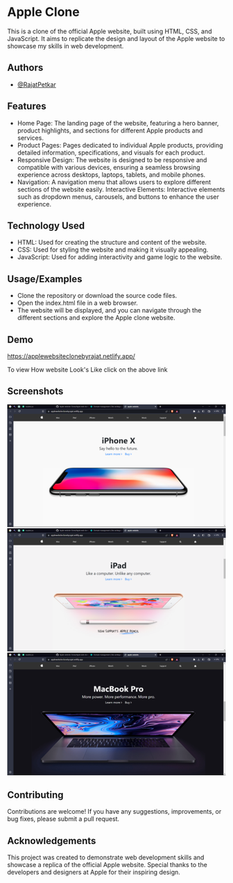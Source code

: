 
# Apple Clone
This is a clone of the official Apple website, built using HTML, CSS, and JavaScript. It aims to replicate the design and layout of the Apple website to showcase my skills in web development.



## Authors

- [@RajatPetkar](https://www.github.com/RajatPetkar)


## Features

- Home Page: The landing page of the website, featuring a hero banner, product highlights, and sections for different Apple products and services.
- Product Pages: Pages dedicated to individual Apple products, providing detailed information, specifications, and visuals for each product.
- Responsive Design: The website is designed to be responsive and compatible with various devices, ensuring a seamless browsing experience across desktops, laptops, tablets, and mobile phones.
- Navigation: A navigation menu that allows users to explore different sections of the website easily.
Interactive Elements: Interactive elements such as dropdown menus, carousels, and buttons to enhance the user experience.

## Technology Used

- HTML: Used for creating the structure and content of the website.
- CSS: Used for styling the website and making it visually appealing.
- JavaScript: Used for adding interactivity and game logic to the website.
## Usage/Examples


- Clone the repository or download the source code files.
- Open the index.html file in a web browser.
- The website will be displayed, and you can navigate through the different sections and explore the Apple clone website.
## Demo
https://applewebsiteclonebyrajat.netlify.app/

To view How website Look's Like click on the above link
## Screenshots

![App Screenshot](https://github.com/RajatPetkar/Apple-website-Clone/blob/main/Apple%20web%20clone/screenshot/Screenshot%20(20).png)
![App Screenshot](https://github.com/RajatPetkar/Apple-website-Clone/blob/main/Apple%20web%20clone/screenshot/Screenshot%20(21).png)
![App Screenshot](https://github.com/RajatPetkar/Apple-website-Clone/blob/main/Apple%20web%20clone/screenshot/Screenshot%20(22).png)

## Contributing

Contributions are welcome! If you have any suggestions, improvements, or bug fixes, please submit a pull request.


## Acknowledgements

This project was created to demonstrate web development skills and showcase a replica of the official Apple website. Special thanks to the developers and designers at Apple for their inspiring design.
